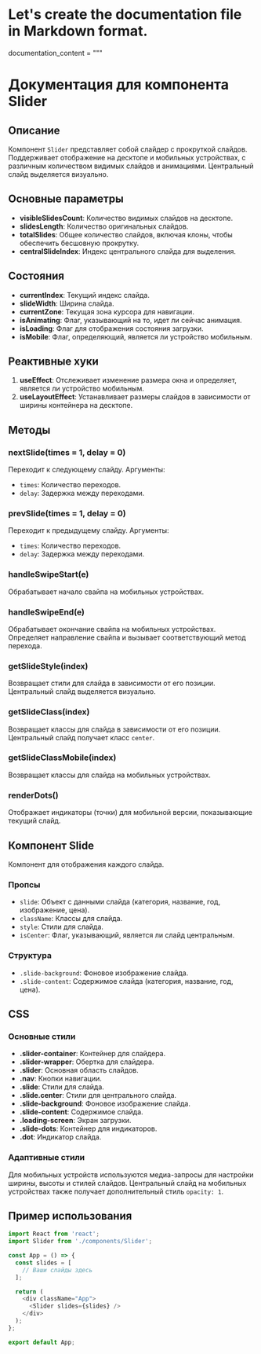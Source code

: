# Let's create the documentation file in Markdown format.

documentation_content = """
# Документация для компонента Slider

## Описание

Компонент `Slider` представляет собой слайдер с прокруткой слайдов. Поддерживает отображение на десктопе и мобильных устройствах, с различным количеством видимых слайдов и анимациями. Центральный слайд выделяется визуально.

## Основные параметры

- **visibleSlidesCount**: Количество видимых слайдов на десктопе.
- **slidesLength**: Количество оригинальных слайдов.
- **totalSlides**: Общее количество слайдов, включая клоны, чтобы обеспечить бесшовную прокрутку.
- **centralSlideIndex**: Индекс центрального слайда для выделения.

## Состояния

- **currentIndex**: Текущий индекс слайда.
- **slideWidth**: Ширина слайда.
- **currentZone**: Текущая зона курсора для навигации.
- **isAnimating**: Флаг, указывающий на то, идет ли сейчас анимация.
- **isLoading**: Флаг для отображения состояния загрузки.
- **isMobile**: Флаг, определяющий, является ли устройство мобильным.

## Реактивные хуки

1. **useEffect**: Отслеживает изменение размера окна и определяет, является ли устройство мобильным.
2. **useLayoutEffect**: Устанавливает размеры слайдов в зависимости от ширины контейнера на десктопе.

## Методы

### nextSlide(times = 1, delay = 0)

Переходит к следующему слайду. Аргументы:

- `times`: Количество переходов.
- `delay`: Задержка между переходами.

### prevSlide(times = 1, delay = 0)

Переходит к предыдущему слайду. Аргументы:

- `times`: Количество переходов.
- `delay`: Задержка между переходами.

### handleSwipeStart(e)

Обрабатывает начало свайпа на мобильных устройствах.

### handleSwipeEnd(e)

Обрабатывает окончание свайпа на мобильных устройствах. Определяет направление свайпа и вызывает соответствующий метод перехода.

### getSlideStyle(index)

Возвращает стили для слайда в зависимости от его позиции. Центральный слайд выделяется визуально.

### getSlideClass(index)

Возвращает классы для слайда в зависимости от его позиции. Центральный слайд получает класс `center`.

### getSlideClassMobile(index)

Возвращает классы для слайда на мобильных устройствах.

### renderDots()

Отображает индикаторы (точки) для мобильной версии, показывающие текущий слайд.

## Компонент Slide

Компонент для отображения каждого слайда.

### Пропсы

- `slide`: Объект с данными слайда (категория, название, год, изображение, цена).
- `className`: Классы для слайда.
- `style`: Стили для слайда.
- `isCenter`: Флаг, указывающий, является ли слайд центральным.

### Структура

- `.slide-background`: Фоновое изображение слайда.
- `.slide-content`: Содержимое слайда (категория, название, год, цена).

## CSS

### Основные стили

- **.slider-container**: Контейнер для слайдера.
- **.slider-wrapper**: Обертка для слайдера.
- **.slider**: Основная область слайдов.
- **.nav**: Кнопки навигации.
- **.slide**: Стили для слайда.
- **.slide.center**: Стили для центрального слайда.
- **.slide-background**: Фоновое изображение слайда.
- **.slide-content**: Содержимое слайда.
- **.loading-screen**: Экран загрузки.
- **.slide-dots**: Контейнер для индикаторов.
- **.dot**: Индикатор слайда.

### Адаптивные стили

Для мобильных устройств используются медиа-запросы для настройки ширины, высоты и стилей слайдов. Центральный слайд на мобильных устройствах также получает дополнительный стиль `opacity: 1`.

## Пример использования

```javascript
import React from 'react';
import Slider from './components/Slider';

const App = () => {
  const slides = [
    // Ваши слайды здесь
  ];

  return (
    <div className="App">
      <Slider slides={slides} />
    </div>
  );
};

export default App;
